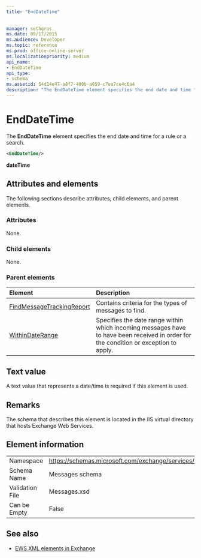 ```yaml
---
title: "EndDateTime"
 
 
manager: sethgros
ms.date: 09/17/2015
ms.audience: Developer
ms.topic: reference
ms.prod: office-online-server
ms.localizationpriority: medium
api_name:
- EndDateTime
api_type:
- schema
ms.assetid: 54d14e47-a8f7-400b-a859-c7ea7ce4c6a4
description: "The EndDateTime element specifies the end date and time for a rule or a search."
---
```


# EndDateTime

The **EndDateTime** element specifies the end date and time for a rule or a search. 
  
```XML
<EndDateTime/>
```

 **dateTime**
## Attributes and elements

The following sections describe attributes, child elements, and parent elements.
  
### Attributes

None.
  
### Child elements

None.
  
### Parent elements

|**Element**|**Description**|
|:-----|:-----|
|[FindMessageTrackingReport](findmessagetrackingreport.md) <br/> |Contains criteria for the types of messages to find.  <br/> |
|[WithinDateRange](withindaterange.md) <br/> |Specifies the date range within which incoming messages have to have been received in order for the condition or exception to apply.  <br/> |
   
## Text value

A text value that represents a date/time is required if this element is used.
  
## Remarks

The schema that describes this element is located in the IIS virtual directory that hosts Exchange Web Services.
  
## Element information

|||
|:-----|:-----|
|Namespace  <br/> |https://schemas.microsoft.com/exchange/services/2006/messages  <br/> |
|Schema Name  <br/> |Messages schema  <br/> |
|Validation File  <br/> |Messages.xsd  <br/> |
|Can be Empty  <br/> |False  <br/> |
   
## See also



- [EWS XML elements in Exchange](ews-xml-elements-in-exchange.md)

